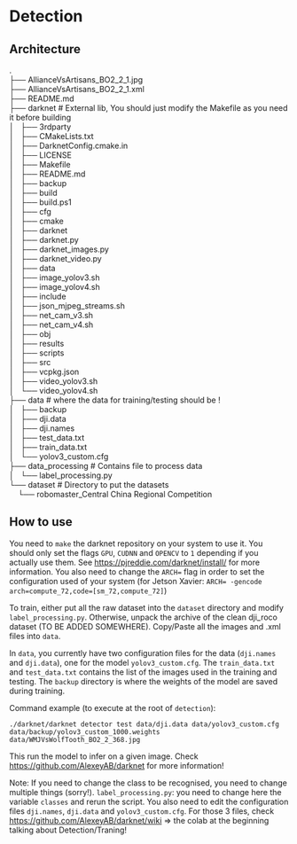 # Detection

## Architecture

. <br>
├── AllianceVsArtisans_BO2_2_1.jpg <br>
├── AllianceVsArtisans_BO2_2_1.xml <br>
├── README.md <br>
├── darknet # External lib, You should just modify the Makefile as you need it before building <br>
│   ├── 3rdparty <br>
│   ├── CMakeLists.txt <br>
│   ├── DarknetConfig.cmake.in <br>
│   ├── LICENSE <br>
│   ├── Makefile <br>
│   ├── README.md <br>
│   ├── backup <br>
│   ├── build <br>
│   ├── build.ps1 <br>
│   ├── cfg <br>
│   ├── cmake <br>
│   ├── darknet <br>
│   ├── darknet.py <br>
│   ├── darknet_images.py <br>
│   ├── darknet_video.py <br>
│   ├── data <br>
│   ├── image_yolov3.sh <br>
│   ├── image_yolov4.sh <br>
│   ├── include <br>
│   ├── json_mjpeg_streams.sh <br>
│   ├── net_cam_v3.sh <br>
│   ├── net_cam_v4.sh <br>
│   ├── obj <br>
│   ├── results <br>
│   ├── scripts <br>
│   ├── src <br>
│   ├── vcpkg.json <br>
│   ├── video_yolov3.sh <br>
│   └── video_yolov4.sh <br>
├── data # where the data for training/testing should be ! <br>
│   ├── backup <br>
│   ├── dji.data <br>
│   ├── dji.names <br>
│   ├── test_data.txt <br>
│   ├── train_data.txt <br>
│   └── yolov3_custom.cfg <br>
├── data_processing # Contains file to process data <br>
│   └── label_processing.py <br>
└── dataset # Directory to put the datasets <br> 
&nbsp;&nbsp;&nbsp;&nbsp;└── robomaster_Central China Regional Competition <br>

## How to use

You need to `make` the darknet repository on your system to use it.
You should only set the flags `GPU`, `CUDNN` and `OPENCV` to `1` depending if you actually use them. See https://pjreddie.com/darknet/install/ for more information.
You also need to change the `ARCH=` flag in order to set the configuration used of your system (for Jetson Xavier: `ARCH= -gencode arch=compute_72,code=[sm_72,compute_72]`)

To train, either put all the raw dataset into the `dataset` directory and modify `label_processing.py`. Otherwise, unpack the archive of the clean dji_roco dataset (TO BE ADDED SOMEWHERE). Copy/Paste all the images and .xml files into `data`.

In `data`, you currently have two configuration files for the data (`dji.names` and `dji.data`), one for the model `yolov3_custom.cfg`. The `train_data.txt` and `test_data.txt` contains the list of the images used in the training and testing. The `backup` directory is where the weights of the model are saved during training.

Command example (to execute at the root of `detection`):

`./darknet/darknet detector test data/dji.data data/yolov3_custom.cfg data/backup/yolov3_custom_1000.weights data/WMJVsWolfTooth_BO2_2_368.jpg`

This run the model to infer on a given image.
Check https://github.com/AlexeyAB/darknet for more information!

Note: If you need to change the class to be recognised, you need to change multiple things (sorry!). `label_processing.py`: you need to change here the variable `classes` and rerun the script. You also need to edit the configuration files `dji.names`, `dji.data` and `yolov3_custom.cfg`. For those 3 files, check https://github.com/AlexeyAB/darknet/wiki => the colab at the beginning talking about Detection/Traning!


